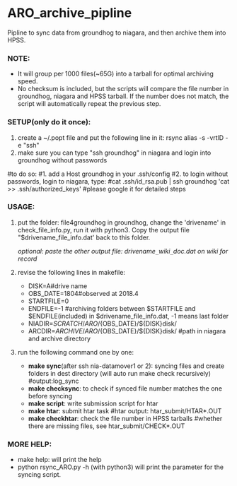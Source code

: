 # ARO_archive_pipline
Pipline to sync data from groundhog to niagara, and then archive them into HPSS.

### NOTE:
* It will group per 1000 files(~65G) into a tarball for optimal archiving speed. 
* No checksum is included, but the scripts will compare the file number in groundhog, niagara and HPSS tarball. If the number does not match, the script will automatically repeat the previous step.

### SETUP(only do it once):
1. create a ~/.popt file and put the following line in it:
rsync alias -s -vrtlD -e "ssh"    
2. make sure you can type "ssh groundhog" in niagara and login into groundhog without passwords

#to do so:
#1. add a Host groundhog in your .ssh/config 
#2. to login without passwords, login to niagara, type: 
#cat .ssh/id_rsa.pub | ssh groundhog 'cat >> .ssh/authorized_keys'
#please google it for detailed steps

### USAGE:
1. put the folder: file4groundhog in groundhog, change the 'drivename' in check_file_info.py, run it with python3. 
   Copy the output file "$drivename_file_info.dat' back to this folder.
   
   _optional: paste the other output file: drivename`_`wiki`_`doc.dat on wiki for record_
2. revise the following lines in makefile:
   * DISK=A#drive name
   * OBS_DATE=1804#observed at 2018.4
   * STARTFILE=0
   * ENDFILE=-1
#archiving folders between $STARTFILE and $ENDFILE(included) in $drivename_file_info.dat, -1 means last folder
   * NIADIR=${SCRATCH}/ARO/${OBS_DATE}/${DISK}disk/
   * ARCDIR=${ARCHIVE}/ARO/${OBS_DATE}/${DISK}disk/
#path in niagara and archive directory

3. run the following command one by one:
   * **make sync**(after ssh nia-datamover1 or 2): syncing files and create folders in dest directory (will auto run make check recursively)
#output:log_sync
   * **make checksync**: to check if synced file number matches the one before syncing
   * **make script**: write submission script for htar
   * **make htar**: submit htar task
#htar output: htar_submit/HTAR*.OUT
   * **make checkhtar**: check the file number in HPSS tarballs
#whether there are missing files, see htar_submit/CHECK*.OUT

### MORE HELP:
* make help: will print the help 
* python rsync_ARO.py -h (with python3) will print the parameter for the syncing script.
